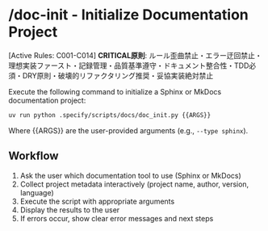# /doc-init - Initialize Documentation Project

[Active Rules: C001-C014]
**CRITICAL原則**: ルール歪曲禁止・エラー迂回禁止・理想実装ファースト・記録管理・品質基準遵守・ドキュメント整合性・TDD必須・DRY原則・破壊的リファクタリング推奨・妥協実装絶対禁止

Execute the following command to initialize a Sphinx or MkDocs documentation project:

```bash
uv run python .specify/scripts/docs/doc_init.py {{ARGS}}
```

Where {{ARGS}} are the user-provided arguments (e.g., `--type sphinx`).

## Workflow
1. Ask the user which documentation tool to use (Sphinx or MkDocs)
2. Collect project metadata interactively (project name, author, version, language)
3. Execute the script with appropriate arguments
4. Display the results to the user
5. If errors occur, show clear error messages and next steps
